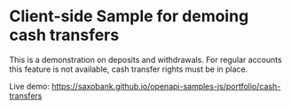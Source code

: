 # Client-side Sample for demoing cash transfers

This is a demonstration on deposits and withdrawals. For regular accounts this feature is not available, cash transfer rights must be in place.

Live demo: https://saxobank.github.io/openapi-samples-js/portfolio/cash-transfers

